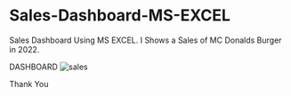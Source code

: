 # Sales-Dashboard-MS-EXCEL
Sales Dashboard Using MS EXCEL. I Shows a Sales of MC Donalds Burger in 2022.

DASHBOARD
![sales](https://user-images.githubusercontent.com/87280331/221340543-6f6be409-ffcd-4808-bc8d-b98c9b8400f7.JPG)

Thank You
